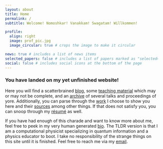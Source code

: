 ```yaml
---
layout: about
title: Home
permalink: /
subtitle: Welcome! Nomoshkar! Vanakkam! Swagatam! Willkommen!

profile:
  align: right
  image: prof_pic.jpg
  image_circular: true # crops the image to make it circular

news: true # includes a list of news items
selected_papers: false # includes a list of papers marked as "selected={true}"
social: false # includes social icons at the bottom of the page
---
```


### You have landed on my yet unfinished website!

Here you will find a scatterbrained [blog](/blog/), some [teaching material](/teaching/) which may or may not be complete, and an [archive](/publications/) of several talks and proceedings of yore. Additionally, you can parse through the [work](/projects/) I choose to show you here and their [sources](/repositories/) among other things. If that does not satisfy you, you can snoop through my [résumé](/cv/) as well.

If you have had enough of this charade and want to know more about me, feel free to peek in my very human generated [bio](/bio/). The TLDR version is that I am a computational physicist specializing in quantum information and a physics educator to boot. I take no responsibility of the strange things on this site until it is finished. Feel free to reach me via my [email](mailto:songofphysics@gmail.com).
